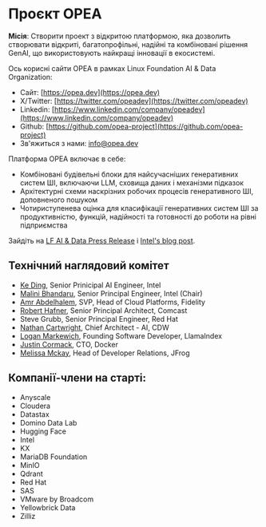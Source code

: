 # Проєкт OPEA

**Місія**: Створити проект з відкритою платформою, яка дозволить створювати відкриті, багатопрофільні, надійні та комбіновані рішення GenAI, що використовують найкращі інновації в екосистемі.

Ось корисні сайти OPEA в рамках Linux Foundation AI & Data Organization:

* Сайт: [https://opea.dev](https://opea.dev)
* X/Twitter: [https://twitter.com/opeadev](https://twitter.com/opeadev)
* Linkedin: [https://www.linkedin.com/company/opeadev](https://www.linkedin.com/company/opeadev)
* Github: [https://github.com/opea-project](https://github.com/opea-project)
* Зв'яжиться з нами: [info@opea.dev](mailto:info@opea.dev)

Платформа OPEA включає в себе:

- Комбіновані будівельні блоки для найсучасніших генеративних систем ШІ, включаючи LLM, сховища даних і механізми підказок
- Архітектурні схеми наскрізних робочих процесів генеративного ШІ, доповненого пошуком
- Чотириступенева оцінка для класифікації генеративних систем ШІ за продуктивністю,
  функцій, надійності та готовності до роботи на рівні підприємства

Зайдіть на
[LF AI & Data Press Release](https://lfaidata.foundation/blog/2024/04/16/lf-ai-data-foundation-launches-open-platform-for-enterprise-ai-opea-for-groundbreaking-enterprise-ai-collaboration/) і
[Intel's blog post](https://www.intel.com/content/www/us/en/developer/articles/news/introducing-the-open-platform-for-enterprise-ai.html).

## Технічний наглядовий комітет

- [Ke Ding](https://www.linkedin.com/in/dingke/),	Senior Prinicipal AI Engineer,	Intel
- [Malini Bhandaru](https://www.linkedin.com/in/malinibhandaru/),	Senior Principal Engineer,	Intel (Chair)
- [Amr Abdelhalem](https://www.linkedin.com/in/amrhalem/),	SVP, Head of Cloud Platforms,	Fidelity
- [Robert Hafner](https://www.linkedin.com/in/roberthafner/),	Senior Principal Architect,	Comcast
- Steve Grubb,	Senior Principal Engineer,	Red Hat
- [Nathan Cartwright](https://www.linkedin.com/in/nathan-cartwright-2008228/),	Chief Architect - AI,	CDW
- [Logan Markewich](https://www.linkedin.com/in/logan-markewich/),	Founding Software Developer,	LlamaIndex
- [Justin Cormack](https://www.linkedin.com/in/justincormack/), CTO,	Docker
- [Melissa Mckay](https://www.linkedin.com/in/melissajmckay/), Head of Developer Relations, JFrog 

## Компанії-члени на старті:

* Anyscale
* Cloudera
* Datastax
* Domino Data Lab
* Hugging Face
* Intel
* KX
* MariaDB Foundation
* MinIO
* Qdrant
* Red Hat
* SAS
* VMware by Broadcom
* Yellowbrick Data
* Zilliz
